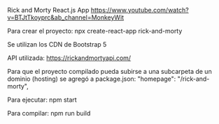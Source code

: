 Rick and Morty React.js App
https://www.youtube.com/watch?v=BTJtTkoyprc&ab_channel=MonkeyWit

Para crear el proyecto:
    npx create-react-app rick-and-morty

Se utilizan los CDN de Bootstrap 5

API utilizada:
https://rickandmortyapi.com/

Para que el proyecto compilado pueda subirse a una subcarpeta de un dominio (hosting) se agregó a package.json:
  "homepage": "/rick-and-morty",

Para ejecutar:
    npm start

Para compilar:
    npm run build